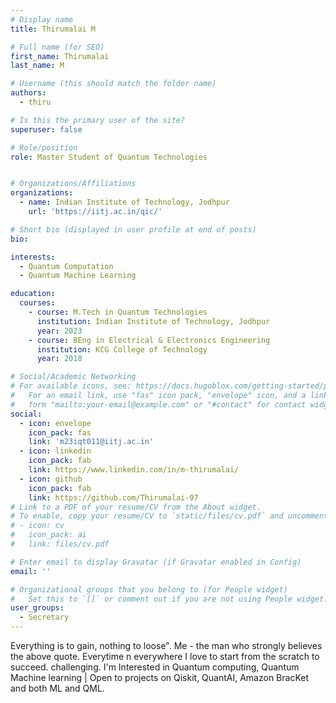 ```yaml
---
# Display name
title: Thirumalai M

# Full name (for SEO)
first_name: Thirumalai
last_name: M

# Username (this should match the folder name)
authors:
  - thiru

# Is this the primary user of the site?
superuser: false

# Role/position
role: Master Student of Quantum Technologies


# Organizations/Affiliations
organizations:
  - name: Indian Institute of Technology, Jodhpur
    url: 'https://iitj.ac.in/qic/'

# Short bio (displayed in user profile at end of posts)
bio: 

interests:
  - Quantum Computation
  - Quantum Machine Learning

education:
  courses:
    - course: M.Tech in Quantum Technologies
      institution: Indian Institute of Technology, Jodhpur
      year: 2023
    - course: BEng in Electrical & Electronics Engineering
      institution: KCG College of Technology
      year: 2018

# Social/Academic Networking
# For available icons, see: https://docs.hugoblox.com/getting-started/page-builder/#icons
#   For an email link, use "fas" icon pack, "envelope" icon, and a link in the
#   form "mailto:your-email@example.com" or "#contact" for contact widget.
social:
  - icon: envelope
    icon_pack: fas
    link: 'm23iqt011@iitj.ac.in'
  - icon: linkedin
    icon_pack: fab
    link: https://www.linkedin.com/in/m-thirumalai/
  - icon: github
    icon_pack: fab
    link: https://github.com/Thirumalai-97
# Link to a PDF of your resume/CV from the About widget.
# To enable, copy your resume/CV to `static/files/cv.pdf` and uncomment the lines below.
# - icon: cv
#   icon_pack: ai
#   link: files/cv.pdf

# Enter email to display Gravatar (if Gravatar enabled in Config)
email: ''

# Organizational groups that you belong to (for People widget)
#   Set this to `[]` or comment out if you are not using People widget.
user_groups:
  - Secretary
---
```


Everything is to gain, nothing to loose". Me - the man who strongly believes the above quote. Everytime n everywhere I love to start from the scratch to succeed. challenging. I'm Interested in Quantum computing, Quantum Machine learning | Open to projects on Qiskit, QuantAI, Amazon BracKet and both ML and QML.
